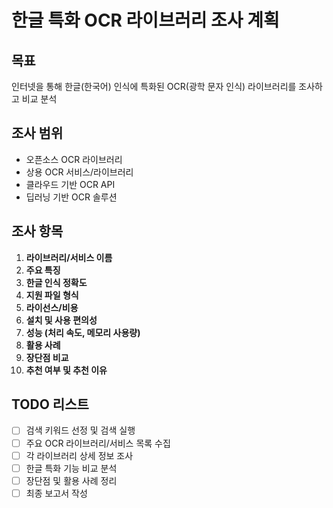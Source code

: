 # 한글 특화 OCR 라이브러리 조사 계획

## 목표
인터넷을 통해 한글(한국어) 인식에 특화된 OCR(광학 문자 인식) 라이브러리를 조사하고 비교 분석

## 조사 범위
- 오픈소스 OCR 라이브러리
- 상용 OCR 서비스/라이브러리
- 클라우드 기반 OCR API
- 딥러닝 기반 OCR 솔루션

## 조사 항목
1. **라이브러리/서비스 이름**
2. **주요 특징**
3. **한글 인식 정확도**
4. **지원 파일 형식**
5. **라이선스/비용**
6. **설치 및 사용 편의성**
7. **성능 (처리 속도, 메모리 사용량)**
8. **활용 사례**
9. **장단점 비교**
10. **추천 여부 및 추천 이유**

## TODO 리스트
- [ ] 검색 키워드 선정 및 검색 실행
- [ ] 주요 OCR 라이브러리/서비스 목록 수집
- [ ] 각 라이브러리 상세 정보 조사
- [ ] 한글 특화 기능 비교 분석
- [ ] 장단점 및 활용 사례 정리
- [ ] 최종 보고서 작성
